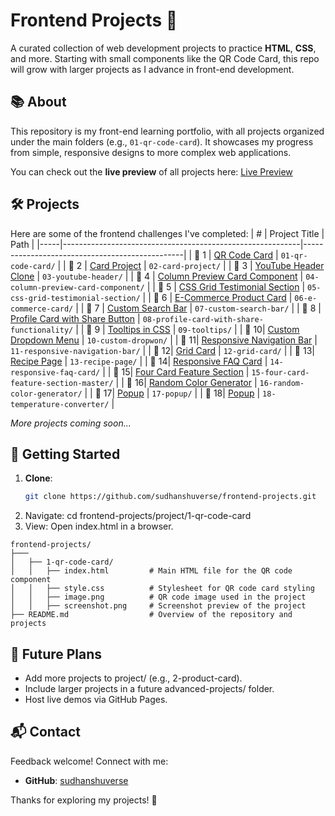 # Frontend Projects 🌟

A curated collection of web development projects to practice **HTML**, **CSS**, and more. Starting with small components like the QR Code Card, this repo will grow with larger projects as I advance in front-end development.

## 📚 About

This repository is my front-end learning portfolio, with all projects organized under the main folders (e.g., `01-qr-code-card`). It showcases my progress from simple, responsive designs to more complex web applications.

You can check out the **live preview** of all projects here: [Live Preview](https://sudhanshuverse.github.io/frontend-projects/)

## 🛠️ Projects

Here are some of the frontend challenges I've completed:
| #   | Project Title                                             | Path                                            |
|-----|-----------------------------------------------------------|------------------------------------------------|
| 🔹 1 | [QR Code Card](./01-qr-code-card)                         | `01-qr-code-card/`                             |
| 🔹 2 | [Card Project](./02-card-project)                         | `02-card-project/`                             |
| 🔹 3 | [YouTube Header Clone](./03-youtube-header)              | `03-youtube-header/`                           |
| 🔹 4 | [Column Preview Card Component](./04-column-preview-card-component) | `04-column-preview-card-component/` |
| 🔹 5 | [CSS Grid Testimonial Section](./05-css-grid-testimonial-section) | `05-css-grid-testimonial-section/` |
| 🔹 6 | [E-Commerce Product Card](./06-e-commerce-card)          | `06-e-commerce-card/`                          |
| 🔹 7 | [Custom Search Bar](./07-custom-search-bar)              | `07-custom-search-bar/`                        |
| 🔹 8 | [Profile Card with Share Button](./08-profile-card-with-share-functionality) | `08-profile-card-with-share-functionality/` |
| 🔹 9 | [Tooltips in CSS](./09-tooltips)                         | `09-tooltips/`                                 |
| 🔹 10| [Custom Dropdown Menu](./10-custom-dropwon)              | `10-custom-dropwon/`                           |
| 🔹 11| [Responsive Navigation Bar](./11-responsive-navigation-bar) | `11-responsive-navigation-bar/`         |
| 🔹 12| [Grid Card](./12-grid-card)                               | `12-grid-card/`                                |
| 🔹 13| [Recipe Page](./13-recipe-page)                           | `13-recipe-page/`                              |
| 🔹 14| [Responsive FAQ Card](./14-responsive-faq-card)          | `14-responsive-faq-card/`                      |
| 🔹 15| [Four Card Feature Section](./15-four-card-feature-section-master) | `15-four-card-feature-section-master/` |
| 🔹 16| [Random Color Generator](./16-random-color-generator)    | `16-random-color-generator/`                   |
| 🔹 17| [Popup](./17-popup)    | `17-popup/`                   |
| 🔹 18| [Popup](./18-temperature-converter/)    | `18-temperature-converter/`                   |



*More projects coming soon...*

## 🚀 Getting Started

1. **Clone**:
   ```bash
   git clone https://github.com/sudhanshuverse/frontend-projects.git

2.  Navigate: cd frontend-projects/project/1-qr-code-card
3.  View: Open index.html in a browser.

```
frontend-projects/
├───
│   ├── 1-qr-code-card/
│   │   ├── index.html         # Main HTML file for the QR code component
│   │   ├── style.css          # Stylesheet for QR code card styling
│   │   ├── image.png          # QR code image used in the project
│   │   ├── screenshot.png     # Screenshot preview of the project
├── README.md                  # Overview of the repository and projects
```

## 🌱 Future Plans
- Add more projects to project/ (e.g., 2-product-card).
- Include larger projects in a future advanced-projects/ folder.
- Host live demos via GitHub Pages.


## 📬 Contact

Feedback welcome! Connect with me:

- **GitHub**: [sudhanshuverse](https://github.com/sudhanshuverse)

Thanks for exploring my projects! 🚀
